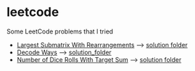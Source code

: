 # leetcode
Some LeetCode problems that I tried

* [Largest Submatrix With Rearrangements](https://leetcode.com/problems/largest-submatrix-with-rearrangements/) --> [solution folder](https://github.com/lucapernice/leetcode/tree/main/LargestSubmatrixWithRearrangements)
* [Decode Ways](https://leetcode.com/problems/decode-ways/) --> [solution_folder](https://github.com/lucapernice/leetcode/tree/main/decode_ways)
* [Number of Dice Rolls With Target Sum](https://leetcode.com/problems/number-of-dice-rolls-with-target-sum/) --> [solution folder](https://github.com/lucapernice/leetcode/tree/main/Number_of_Dice_Rolls_With_Target_Sum)


